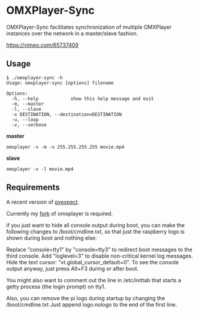 OMXPlayer-Sync
==============

OMXPlayer-Sync facilitates synchronization of multiple OMXPlayer 
instances over the network in a master/slave fashion.

https://vimeo.com/65737409

Usage
-----

```
$ ./omxplayer-sync -h
Usage: omxplayer-sync [options] filename

Options:
  -h, --help            show this help message and exit
  -m, --master          
  -l, --slave           
  -x DESTINATION, --destination=DESTINATION
  -u, --loop            
  -v, --verbose
```

**master**

```
omxplayer -v -m -x 255.255.255.255 movie.mp4
```

**slave**

```
omxplayer -v -l movie.mp4
```


Requirements
------------
A recent version of [pyexpect](http://www.noah.org/wiki/pexpect).

Currently my [fork](https://github.com/digicious/omxplayer) of omxplayer is required.

if you just want to hide all console output during boot, you can make the following changes to /boot/cmdline.txt, so that just the raspberry logo is shown during boot and nothing else:

Replace "console=tty1" by "console=tty3" to redirect boot messages to the third console.
Add "loglevel=3" to disable non-critical kernel log messages.
Hide the text cursor: "vt.global_cursor_default=0".
To see the console output anyway, just press Alt+F3 during or after boot.

You might also want to comment out the line in /etc/inittab that starts a getty process (the login prompt) on tty1.

Also, you can remove the pi logo during startup by changing the /boot/cmdline.txt 
Just append logo.nologo  to the end of the first line. 



